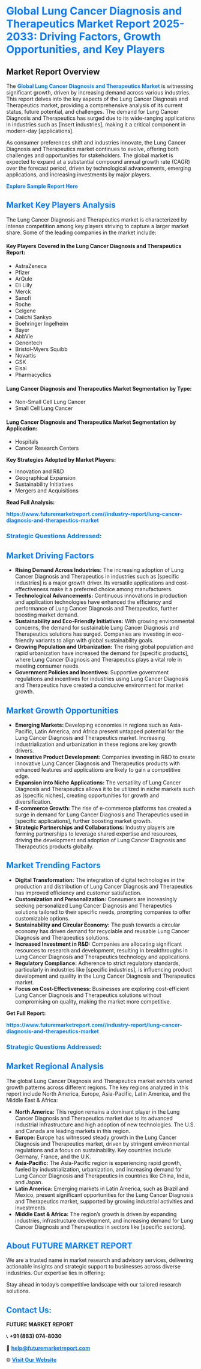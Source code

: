 <h1 style="color: #007BFF;">Global Lung Cancer Diagnosis and Therapeutics Market Report 2025-2033: Driving Factors, Growth Opportunities, and Key Players</h1>

<section id="overview">
<h2>Market Report Overview</h2>
<p>The <a href="https://www.futuremarketreport.com//industry-report/lung-cancer-diagnosis-and-therapeutics-market" style="color: #007BFF; text-decoration: none;"><strong>Global Lung Cancer Diagnosis and Therapeutics Market</strong></a> is witnessing significant growth, driven by increasing demand across various industries. This report delves into the key aspects of the Lung Cancer Diagnosis and Therapeutics market, providing a comprehensive analysis of its current status, future potential, and challenges. The demand for Lung Cancer Diagnosis and Therapeutics has surged due to its wide-ranging applications in industries such as [insert industries], making it a critical component in modern-day [applications].</p>
<p>As consumer preferences shift and industries innovate, the Lung Cancer Diagnosis and Therapeutics market continues to evolve, offering both challenges and opportunities for stakeholders. The global market is expected to expand at a substantial compound annual growth rate (CAGR) over the forecast period, driven by technological advancements, emerging applications, and increasing investments by major players.</p>
</section>

<section id="overview">
<p><a href="https://www.futuremarketreport.com//request-sample/reportId=82734" style="color: #007BFF; text-decoration: none;"><strong>Explore Sample Report Here</strong></a></p>
</section>

<section id="key-players">
<h2 style="color: #007BFF;">Market Key Players Analysis</h2>
<p>The Lung Cancer Diagnosis and Therapeutics market is characterized by intense competition among key players striving to capture a larger market share. Some of the leading companies in the market include:</p>
<h4>Key Players Covered in the Lung Cancer Diagnosis and Therapeutics Report:</h4>
<ul><li>AstraZeneca</li><li>Pfizer</li><li>ArQule</li><li>Eli Lilly</li><li>Merck</li><li>Sanofi</li><li>Roche</li><li>Celgene</li><li>Daiichi Sankyo</li><li>Boehringer Ingelheim</li><li>Bayer</li><li>AbbVie</li><li>Genentech</li><li>Bristol-Myers Squibb</li><li>Novartis</li><li>GSK</li><li>Eisai</li><li>Pharmacyclics</li></ul>
<h4>Lung Cancer Diagnosis and Therapeutics Market Segmentation by Type:</h4>
<ul><li>Non-Small Cell Lung Cancer</li><li>Small Cell Lung Cancer</li></ul>

<h4>Lung Cancer Diagnosis and Therapeutics Market Segmentation by Application:</h4>
<ul><li>Hospitals</li><li>Cancer Research Centers</li></ul>
<p><strong>Key Strategies Adopted by Market Players:</strong></p>
<ul>
<li>Innovation and R&D</li>
<li>Geographical Expansion</li>
<li>Sustainability Initiatives</li>
<li>Mergers and Acquisitions</li>
</ul>
</section>

<section>
<p><strong>Read Full Analysis: </strong></p><a href="https://www.futuremarketreport.com//industry-report/lung-cancer-diagnosis-and-therapeutics-market" style="color: #007BFF; text-decoration: none;"><strong>https://www.futuremarketreport.com//industry-report/lung-cancer-diagnosis-and-therapeutics-market</strong></a>
<h3 style="color: #007BFF;">Strategic Questions Addressed:</h3>
</section>

<section id="driving-factors">
<h2 style="color: #007BFF;">Market Driving Factors</h2>
<ul>
<li><strong>Rising Demand Across Industries:</strong> The increasing adoption of Lung Cancer Diagnosis and Therapeutics in industries such as [specific industries] is a major growth driver. Its versatile applications and cost-effectiveness make it a preferred choice among manufacturers.</li>
<li><strong>Technological Advancements:</strong> Continuous innovations in production and application technologies have enhanced the efficiency and performance of Lung Cancer Diagnosis and Therapeutics, further boosting market demand.</li>
<li><strong>Sustainability and Eco-Friendly Initiatives:</strong> With growing environmental concerns, the demand for sustainable Lung Cancer Diagnosis and Therapeutics solutions has surged. Companies are investing in eco-friendly variants to align with global sustainability goals.</li>
<li><strong>Growing Population and Urbanization:</strong> The rising global population and rapid urbanization have increased the demand for [specific products], where Lung Cancer Diagnosis and Therapeutics plays a vital role in meeting consumer needs.</li>
<li><strong>Government Policies and Incentives:</strong> Supportive government regulations and incentives for industries using Lung Cancer Diagnosis and Therapeutics have created a conducive environment for market growth.</li>
</ul>
</section>

<section id="growth-opportunities">
<h2 style="color: #007BFF;">Market Growth Opportunities</h2>
<ul>
<li><strong>Emerging Markets:</strong> Developing economies in regions such as Asia-Pacific, Latin America, and Africa present untapped potential for the Lung Cancer Diagnosis and Therapeutics market. Increasing industrialization and urbanization in these regions are key growth drivers.</li>
<li><strong>Innovative Product Development:</strong> Companies investing in R&D to create innovative Lung Cancer Diagnosis and Therapeutics products with enhanced features and applications are likely to gain a competitive edge.</li>
<li><strong>Expansion into Niche Applications:</strong> The versatility of Lung Cancer Diagnosis and Therapeutics allows it to be utilized in niche markets such as [specific niches], creating opportunities for growth and diversification.</li>
<li><strong>E-commerce Growth:</strong> The rise of e-commerce platforms has created a surge in demand for Lung Cancer Diagnosis and Therapeutics used in [specific applications], further boosting market growth.</li>
<li><strong>Strategic Partnerships and Collaborations:</strong> Industry players are forming partnerships to leverage shared expertise and resources, driving the development and adoption of Lung Cancer Diagnosis and Therapeutics products globally.</li>
</ul>
</section>

<section id="trending-factors">
<h2 style="color: #007BFF;">Market Trending Factors</h2>
<ul>
<li><strong>Digital Transformation:</strong> The integration of digital technologies in the production and distribution of Lung Cancer Diagnosis and Therapeutics has improved efficiency and customer satisfaction.</li>
<li><strong>Customization and Personalization:</strong> Consumers are increasingly seeking personalized Lung Cancer Diagnosis and Therapeutics solutions tailored to their specific needs, prompting companies to offer customizable options.</li>
<li><strong>Sustainability and Circular Economy:</strong> The push towards a circular economy has driven demand for recyclable and reusable Lung Cancer Diagnosis and Therapeutics solutions.</li>
<li><strong>Increased Investment in R&D:</strong> Companies are allocating significant resources to research and development, resulting in breakthroughs in Lung Cancer Diagnosis and Therapeutics technology and applications.</li>
<li><strong>Regulatory Compliance:</strong> Adherence to strict regulatory standards, particularly in industries like [specific industries], is influencing product development and quality in the Lung Cancer Diagnosis and Therapeutics market.</li>
<li><strong>Focus on Cost-Effectiveness:</strong> Businesses are exploring cost-efficient Lung Cancer Diagnosis and Therapeutics solutions without compromising on quality, making the market more competitive.</li>
</ul>
</section>

<section>
<p><strong>Get Full Report: </strong></p><a href="https://www.futuremarketreport.com//industry-report/lung-cancer-diagnosis-and-therapeutics-market" style="color: #007BFF; text-decoration: none;"><strong>https://www.futuremarketreport.com//industry-report/lung-cancer-diagnosis-and-therapeutics-market</strong></a>
<h3 style="color: #007BFF;">Strategic Questions Addressed:</h3>
</section>


<section id="regional-analysis">
<h2 style="color: #007BFF;">Market Regional Analysis</h2>
<p>The global Lung Cancer Diagnosis and Therapeutics market exhibits varied growth patterns across different regions. The key regions analyzed in this report include North America, Europe, Asia-Pacific, Latin America, and the Middle East & Africa:</p>
<ul>
<li><strong>North America:</strong> This region remains a dominant player in the Lung Cancer Diagnosis and Therapeutics market due to its advanced industrial infrastructure and high adoption of new technologies. The U.S. and Canada are leading markets in this region.</li>
<li><strong>Europe:</strong> Europe has witnessed steady growth in the Lung Cancer Diagnosis and Therapeutics market, driven by stringent environmental regulations and a focus on sustainability. Key countries include Germany, France, and the U.K.</li>
<li><strong>Asia-Pacific:</strong> The Asia-Pacific region is experiencing rapid growth, fueled by industrialization, urbanization, and increasing demand for Lung Cancer Diagnosis and Therapeutics in countries like China, India, and Japan.</li>
<li><strong>Latin America:</strong> Emerging markets in Latin America, such as Brazil and Mexico, present significant opportunities for the Lung Cancer Diagnosis and Therapeutics market, supported by growing industrial activities and investments.</li>
<li><strong>Middle East & Africa:</strong> The region’s growth is driven by expanding industries, infrastructure development, and increasing demand for Lung Cancer Diagnosis and Therapeutics in sectors like [specific sectors].</li>
</ul>
</section>

<footer>
<h2 style="color: #007BFF;">About FUTURE MARKET REPORT</h2>
<p>We are a trusted name in market research and advisory services, delivering actionable insights and strategic support to businesses across diverse industries. Our expertise lies in offering:</p>

<p>Stay ahead in today’s competitive landscape with our tailored research solutions.</p>

<h2 style="color: #007BFF;">Contact Us:</h2>
<p><strong>FUTURE MARKET REPORT</strong></p>
<p>📞 <strong>+91 (883) 074-8030</strong></p>
<p>📧 <strong><a href="mailto:help@futuremarketreport.com" style="color: #007BFF;">help@futuremarketreport.com</a></strong></p>
<p>🌐 <strong><a href="https://www.futuremarketreport.com/" style="color: #007BFF;">Visit Our Website</a></strong></p>
</footer>